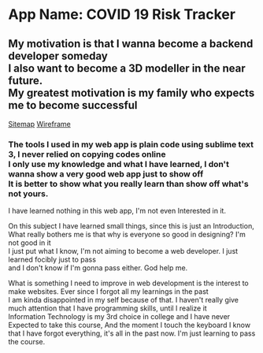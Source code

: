 <!DOCTYPE html>
<html lang="en">
    <head>
    </head>
    <body>
        <div>
            <h1>App Name: COVID 19 Risk Tracker</h1>
        </div>
        <div>
            <div>
                <h2>My motivation is that I wanna become a backend developer someday<br>I also want to become a 3D modeller in the near future. <br>My greatest motivation is my family who expects me to become successful</h2>
            </div>
        </div>
        <div>
            <a href="https://classroom.google.com/u/1/c/MTIxODUxMTA4MjYx/a/MTI2NzI2ODY0MTMx/details">Sitemap</a>
        <a href="https://github.com/Gdamasin/Damasin_WebDev_Finals/blob/main/Damasin_Wireframe.pdf">Wireframe</a>
        <h3>The tools I used in my web app is plain code using sublime text 3, I never relied on copying codes online<br>
        I only use my knowledge and what I have learned, I don't wanna show a very good web app just to show off<br>
        It is better to show what you really learn than show off what's not yours.</h3>
        </div>
        <div>
            <p>
                I have learned nothing in this web app, I'm not even Interested in it.
            </p>
        </div>
        <div>
            <p>
                On this subject I have learned small things, since this is just an Introduction, <br>
                What really bothers me is that why is everyone so good in designing? I'm not good in it<br>
                I just put what I know, I'm not aiming to become a web developer. I just learned focibly just to pass<br>
                and I don't know if I'm gonna pass either. God help me.
            </p>
            <p>
            What is something I need to improve in web development is the interest to make websites. Ever since I forgot all my learnings in the past<br>
            I am kinda disappointed in my self because of that. I haven't really give much attention that I have programming skills, until I realize it<br>
            Information Technology is my 3rd choice in college and I have never Expected to take this course, And the moment I touch the keyboard I know<br>
            that I have forgot everything, it's all in the past now. I'm just learning to pass the course.
            </p>
    </body>
</html>
